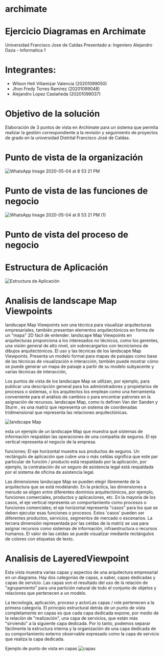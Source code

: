 # archimate


# Ejercicio Diagramas en Archimate
Universidad Francisco Jose de Caldas
Presentado a:
Ingeniero Alejandro Daza - Informatica 1

# Integrantes:
 - Wilson Heli Villamizar Valencia (20201099050)
 - Jhon Fredy Torres Ramírez (20201099048)
 - Alejandro Lopez Castañeda (20201099037)


# Objetivo de la solución
Elaboración de 3 puntos de vista en Archimate para un sistema que permita realizar la gestión correspondiente a la revisión y seguimiento de proyectos de grado en la universidad Distrital Francisco José de Caldas.

# Punto de vista de la organización
![WhatsApp Image 2020-05-04 at 8 53 21 PM](https://user-images.githubusercontent.com/28465837/81029280-ed1bcb80-8e49-11ea-98db-33011df1f406.jpeg)
# Punto de vista de las funciones de negocio
![WhatsApp Image 2020-05-04 at 8 53 21 PM (1)](https://user-images.githubusercontent.com/28465837/81029328-0fade480-8e4a-11ea-8828-ebab305c50c0.jpeg)
# Punto de vista del proceso de negocio

# Estructura de Aplicación
![Estructura de Aplicación](https://user-images.githubusercontent.com/42079368/82276677-87503900-994b-11ea-9aca-899b3910b6f9.jpg)

# Analisis de  landscape Map Viewpoints 

landscape Map Viewpoints son una técnica para visualizar arquitecturas empresariales, también presentan elementos arquitectónicos en forma de un "mapa" 2D fácil de entender. 
landscape Map Viewpoints en arquitecturas proporciona a los interesados no técnicos, como los gerentes, una visión general de alto nivel, sin sobrecargarlos con tecnicismos de dibujos arquitectónicos.
El uso y las técnicas de los landscape Map Viewpoints. Presenta un modelo formal para mapas de paisajes como base de las técnicas de visualización e interacción, también puede mostrar cómo se puede generar un mapa de paisaje a partir de su modelo subyacente y varias técnicas de interacción, 

Los puntos de vista de los landscape Map se utilizan, por ejemplo, para publicar una descripción general para los administradores y propietarios de procesos o sistemas, o los arquitectos los emplean como una herramienta conveniente para el análisis de cambios o para encontrar patrones en la asignación de recursos. landscape Map, como lo definen Van der Sanden y Sturm , es una matriz que representa un sistema de coordenadas tridimensional que representa las relaciones arquitectónicas. 

![landscape Map ](https://user-images.githubusercontent.com/28465837/83329251-0ac43100-a24e-11ea-883d-54d4f9eb4e39.png)

esta un ejemplo de un landscape Map que muestra qué sistemas de información respaldan las operaciones de una compañía de seguros. El eje vertical representa el negocio de la empresa.

funciones; El eje horizontal muestra sus productos de seguros. Un rectángulo de aplicación que cubre una o más celdas significa que este par particular de función / producto está respaldado por la aplicación, por ejemplo, la contratación de un seguro de asistencia legal está respaldada por el sistema de oficina de asistencia legal.

Las dimensiones landscape Map se pueden elegir libremente de la arquitectura que se está modelando. En la práctica, las dimensiones a menudo se eligen entre diferentes dominios arquitectónicos, por ejemplo, funciones comerciales, productos y aplicaciones, etc. En la mayoría de los casos, el eje vertical representa un comportamiento como procesos o funciones comerciales; el eje horizontal representa "casos" para los que se deben ejecutar esas funciones o procesos. Estos 'casos' pueden ser diferentes productos, servicios, segmentos de mercado o escenarios. La tercera dimensión representada por las celdas de la matriz se usa para asignar recursos como sistemas de información, infraestructura o recursos humanos. El valor de las celdas se puede visualizar mediante rectángulos de colores con etiquetas de texto.
 
 
# Analisis de LayeredViewpoint


Esta vista muestra varias capas y aspectos de una arquitectura empresarial en un diagrama. Hay dos categorías de capas, a saber, capas dedicadas y capas de servicio. Las capas son el resultado del uso de la relación de "agrupamiento" para una partición natural de todo el conjunto de objetos y relaciones que pertenecen a un modelo.


La tecnología, aplicación, proceso y actorLas capas / role pertenecen a la primera categoría. El principio estructural detrás de un punto de vista completamente en capas es que cada capa dedicada expone, por medio de la relación de "realización", una capa de servicios, que están más "sirviendo" a la siguiente capa dedicada. Por lo tanto, podemos separar fácilmente la estructura interna y la organización de una capa dedicada de su comportamiento externo observable expresado como la capa de servicio que realiza la capa dedicada.


Ejemplo de punto de vista en capas
![capas](https://user-images.githubusercontent.com/28465837/83329891-88d60700-a251-11ea-8f14-c55f7b920dc8.png)


